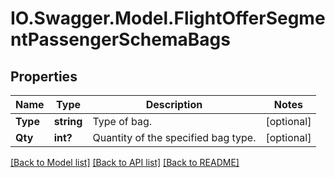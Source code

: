 # IO.Swagger.Model.FlightOfferSegmentPassengerSchemaBags
## Properties

Name | Type | Description | Notes
------------ | ------------- | ------------- | -------------
**Type** | **string** | Type of bag. | [optional] 
**Qty** | **int?** | Quantity of the specified bag type. | [optional] 

[[Back to Model list]](../README.md#documentation-for-models) [[Back to API list]](../README.md#documentation-for-api-endpoints) [[Back to README]](../README.md)

